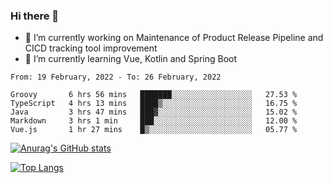 ### Hi there 👋

- 🔭 I’m currently working on Maintenance of Product Release Pipeline and CICD tracking tool improvement
- 🌱 I’m currently learning Vue, Kotlin and Spring Boot

<!--START_SECTION:waka-->
```text
From: 19 February, 2022 - To: 26 February, 2022

Groovy       6 hrs 56 mins   ███████░░░░░░░░░░░░░░░░░░   27.53 % 
TypeScript   4 hrs 13 mins   ████▒░░░░░░░░░░░░░░░░░░░░   16.75 % 
Java         3 hrs 47 mins   ███▓░░░░░░░░░░░░░░░░░░░░░   15.02 % 
Markdown     3 hrs 1 min     ███░░░░░░░░░░░░░░░░░░░░░░   12.00 % 
Vue.js       1 hr 27 mins    █▒░░░░░░░░░░░░░░░░░░░░░░░   05.77 % 
```
<!--END_SECTION:waka-->

[![Anurag's GitHub stats](https://github-readme-stats.vercel.app/api?username=yunhao981&show_icons=true&theme=solarized-dark)](https://github.com/anuraghazra/github-readme-stats)

[![Top Langs](https://github-readme-stats.vercel.app/api/top-langs/?username=yunhao981&theme=solarized-dark&layout=compact)](https://github.com/anuraghazra/github-readme-stats)

<!--
**yunhao981/yunhao981** is a ✨ _special_ ✨ repository because its `README.md` (this file) appears on your GitHub profile.

Here are some ideas to get you started:

- 🔭 I’m currently working on Maintenance of Release Pipeline and CICD tracking tool improvement
- 🌱 I’m currently learning Vue, Kotlin and Spring Boot
- 👯 I’m looking to collaborate on ...
- 🤔 I’m looking for help with ...
- 💬 Ask me about ...
- 📫 How to reach me: ...
- 😄 Pronouns: ...
- ⚡ Fun fact: ...
-->


